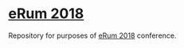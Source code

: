 # [eRum 2018](https://2018.erum.io/)

Repository for purposes of [eRum 2018](https://2018.erum.io/) conference.
